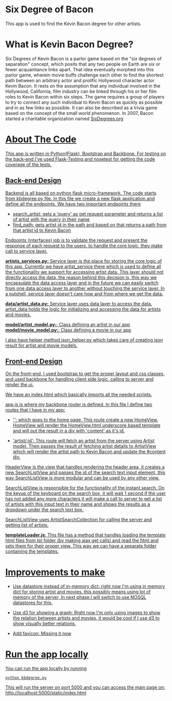 Six Degree of Bacon
==================
This app is used to find the Kevin Bacon degree for other artists.

What is Kevin Bacon Degree?
==================
Six Degrees of Kevin Bacon is a parlor game based on the "six degrees of separation" concept,
which posits that any two people on Earth are six or fewer acquaintance links apart.
That idea eventually morphed into this parlor game, wherein movie buffs challenge each other
to find the shortest path between an arbitrary actor and prolific Hollywood
character actor Kevin Bacon. It rests on the assumption that any individual involved in the Hollywood,
California, film industry can be linked through his or her film roles to Kevin Bacon within six steps.
The game requires a group of players to try to connect any such individual to Kevin Bacon as quickly
as possible and in as few links as possible. It can also be described as a trivia game based on
the concept of the small world phenomenon. In 2007, Bacon started
a charitable organization named <a href="http://SixDegrees.org">SixDegrees.org


About The Code
================
This app is written in Python(Flask), Bootstrap and Backbone. For testing on the back-end I've used Flask-Testing and
nosetest for getting the code coverage of the tests.

Back-end Design
---------
Backend is all based on python flask micro-framework. The code starts from kbdegree.py file. In this file we create a
new flask application and define all the endpoints. We have two important endpoints there
- search_artist: gets a 'query' as get request parameter and returns a list of artist with the query in their name
- find_path: gets artist id in the path and based on that returns a path from that artist id to Kevin Bacon

Endpoints (interfaces) job is to validate the request and present the response of each request to the users, to handle
the core logic, they make call to service layer.

**artists_services.py:** Service layer is the place for storing the core logic of this app. Currently we have artist_service
there which is used to define all the functionality we support for accessing artist data. This layer should not directly
access the data, the reason behind this decision is, this way we encapsulate the data access layer and in the future
we can easily switch from one data access layer to another without touching the service layer. In a nutshell,
service layer doesn't care how and from where we get the data.

**data/artist_data.py:** Service layer uses data layer to access the data. artist_data holds the logic for initializing
and accessing the data for
artists and movies.

**model/artist_model.py:**: Class defining an artist in our app
**model/movie_model.py:**: Class defining a movie in our app

I also have helper method json_helper.py which takes care of creating json result for artist and movie models.

Front-end Design
-----------
On the front-end, I used bootstrap to get the proper layout and css classes, and used backbone for handling client side
logic, calling to server and render the ui.

We have an index.html which basically imports all the needed scripts.

app.js is where my backbone router is defined. In this file I define two routes that I have in my app:
- '': which goes to the home page. This route create a new HomeView. HomeView will render the HomeView.html underscore
based template and will put the result in a div with 'content' as it's id.

- 'artist/:id': This route will fetch an artist from the server using Artist model. Then passes the result of fetching
artist details to ArtistView which will render the artist path to Kevin Bacon and update the #content div.

HeaderView is the view that handles rendering the header area, it creates a new SearchListView and passes the id of
the search text input element, this way SearchListView is more modular and can be used by any other view.

SearchListView is responsible for the functionality of the instant search. On the keyup of the keyboard
on the search box, it will wait 1 second if the user has not added any more characters it will make a call to server to
get a list of artists with this input text in their name and shows the results as a dropdown under the search text box.

SearchListView uses ArtistSearchCollection for calling the server and getting list of artists.

**templateLoader.js**: This file has a method that handles loading the template html files from tpl folder (by making
ajax get calls) and read the html and sets them for their proper view. This way we can have a separate folder containing
the templates.

Improvements to make
===========
- Use datastore instead of in-memory dict: right now I'm using in memory dict for storing artist and movies. this
possibly means using lot of memory of the server, In next phase I will switch to use NOSQL datastores for this.

- Use d3 for showing a graph: Right now I'm only using images to show the relation between artists and movies,
it would be cool if I use d3 to show visually better relations.

- Add favicon: Missing it now


Run the app locally
===========
You can run the app locally by running

    python kbdegree.py

This will run the server on port 5000 and you can access the main page on:
http://localhost:5000/static/index.html

